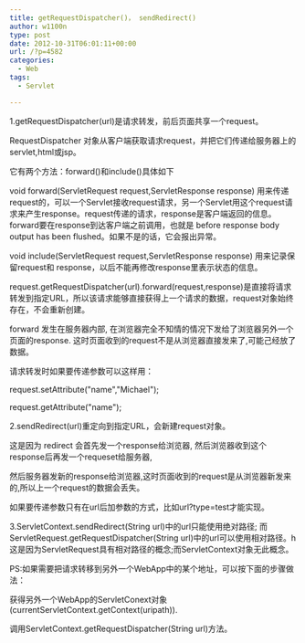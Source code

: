 ```yaml
---
title: getRequestDispatcher()， sendRedirect()
author: w1100n
type: post
date: 2012-10-31T06:01:11+00:00
url: /?p=4582
categories:
  - Web
tags:
  - Servlet

---
```

1.getRequestDispatcher(url)是请求转发，前后页面共享一个request。

RequestDispatcher 对象从客户端获取请求request，并把它们传递给服务器上的servlet,html或jsp。

它有两个方法：forward()和include()具体如下

void forward(ServletRequest request,ServletResponse response) 用来传递request的，可以一个Servlet接收request请求，另一个Servlet用这个request请求来产生response。request传递的请求，response是客户端返回的信息。forward要在response到达客户端之前调用，也就是 before response body output has been flushed。如果不是的话，它会报出异常。

void include(ServletRequest request,ServletResponse response) 用来记录保留request和 response，以后不能再修改response里表示状态的信息。

request.getRequestDispatcher(url).forward(request,response)是直接将请求转发到指定URL，所以该请求能够直接获得上一个请求的数据，request对象始终存在，不会重新创建。

forward 发生在服务器内部, 在浏览器完全不知情的情况下发给了浏览器另外一个页面的response. 这时页面收到的request不是从浏览器直接发来了,可能己经放了数据。

请求转发时如果要传递参数可以这样用：

request.setAttribute("name","Michael");

request.getAttribute("name");

2.sendRedirect(url)重定向到指定URL，会新建request对象。

这是因为 redirect 会首先发一个response给浏览器, 然后浏览器收到这个response后再发一个requeset给服务器,

然后服务器发新的response给浏览器,这时页面收到的request是从浏览器新发来的,所以上一个request的数据会丢失。

如果要传递参数只有在url后加参数的方式，比如url?type=test才能实现。

3.ServletContext.sendRedirect(String url)中的url只能使用绝对路径; 而ServletRequest.getRequestDispatcher(String url)中的url可以使用相对路径。h这是因为ServletRequest具有相对路径的概念;而ServletContext对象无此概念。

PS:如果需要把请求转移到另外一个WebApp中的某个地址，可以按下面的步骤做法：

获得另外一个WebApp的ServletConext对象(currentServletContext.getContext(uripath)).

调用ServletContext.getRequestDispatcher(String url)方法。